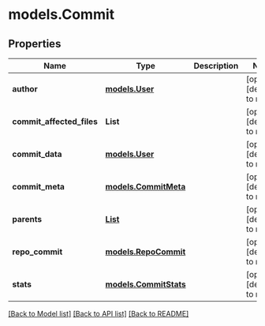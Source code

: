 # models.Commit
## Properties

| Name | Type | Description | Notes |
|------------ | ------------- | ------------- | -------------|
| **author** | [**models.User**](models.User.md) |  | [optional] [default to null] |
| **commit\_affected\_files** | **List** |  | [optional] [default to null] |
| **commit\_data** | [**models.User**](models.User.md) |  | [optional] [default to null] |
| **commit\_meta** | [**models.CommitMeta**](models.CommitMeta.md) |  | [optional] [default to null] |
| **parents** | [**List**](models.CommitMeta.md) |  | [optional] [default to null] |
| **repo\_commit** | [**models.RepoCommit**](models.RepoCommit.md) |  | [optional] [default to null] |
| **stats** | [**models.CommitStats**](models.CommitStats.md) |  | [optional] [default to null] |

[[Back to Model list]](../README.md#documentation-for-models) [[Back to API list]](../README.md#documentation-for-api-endpoints) [[Back to README]](../README.md)

